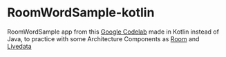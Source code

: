# RoomWordSample-kotlin
RoomWordSample app from this [Google Codelab](https://codelabs.developers.google.com/codelabs/android-room-with-a-view) made in Kotlin instead of Java, to practice with some Architecture Components as [Room](https://developer.android.com/topic/libraries/architecture/room) and [Livedata](https://developer.android.com/topic/libraries/architecture/livedata)
